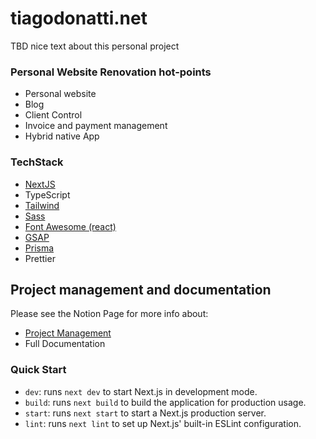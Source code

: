 # tiagodonatti.net
TBD nice text about this personal project

### Personal Website Renovation hot-points

- Personal website
- Blog
- Client Control
- Invoice and payment management
- Hybrid native App

### TechStack
- [NextJS](https://nextjs.org/docs)
- TypeScript
- [Tailwind](https://tailwindcss.com/)
- [Sass](https://sass-lang.com/)
- [Font Awesome (react)](https://fontawesome.com/docs/web/use-with/react/)
- [GSAP](https://greensock.com/docs/)
- [Prisma](https://www.prisma.io/nextjs)
- Prettier

## Project management and documentation
Please see the Notion Page for more info about:
 - [Project Management](https://www.notion.so/Personal-Website-Client-Project-ea0c8d7eb7984252854b872a24d5ee2d?pvs=4)
 - Full Documentation


### Quick Start
- `dev`: runs `next dev` to start Next.js in development mode.
- `build`: runs `next build` to build the application for production usage.
- `start`: runs `next start` to start a Next.js production server.
- `lint`: runs `next lint` to set up Next.js' built-in ESLint configuration.
